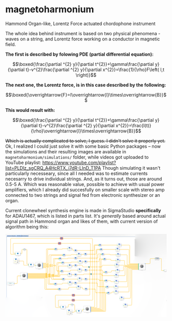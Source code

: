 # magnetoharmonium
Hammond Organ-like, Lorentz Force actuated chordophone instrument

The whole idea behind instrument is based on two physical phenomena - waves on a string, and Lorentz force working on a conductor in magnetic field.

**The first is described by folowing PDE (partial differential equation):**

$$\boxed{\frac{\partial ^{2} y}{\partial t^{2}}+\gamma\frac{\partial y}{\partial t}-v^{2}\frac{\partial ^{2} y}{\partial x^{2}}=\frac{1}{\rho}F\left( l,t \right)}$$

**The next one, the Lorentz force, is in this case described by the following:**

$$\boxed{\overrightarrow{F}=I\overrightarrow{l}\times\overrightarrow{B}}$$

**This would result with:**

$$\boxed{\frac{\partial ^{2} y}{\partial t^{2}}+\gamma\frac{\partial y}{\partial t}-v^{2}\frac{\partial ^{2} y}{\partial x^{2}}=\frac{I(t)}{\rho}\overrightarrow{l}\times\overrightarrow{B}}$$

~~Which is actually complicated to solve, I guess. I didn't solve it properly yet.~~ Ok, I realized I could just solve it with some basic Python packages – now the simulations and their resulting images are available in ```magnetoharmonium/simulations/``` folder, while videos got uploaded to YouTube playlist: https://www.youtube.com/playlist?list=PLDlz_sgCRQ_A4HcRTX_j7dR-LInD_T1PA
Though simulating it wasn't particularly necesseary, since all I needed was to estimate currents necesarry to drive individual strings. And, as it turns out, those are around 0.5-5 A. Which was reasonable value, possible to achieve with usual power amplifiers, which I already did succesfully on smaller scale with stereo amp connected to two strings and signal fed from electronic synthesizer or an organ.

Current clonewheel synthesis engine is made in SigmaStudio **specifically** for ADAU1467, which is listed in parts list. It's *generally* based around actual signal path in Hammond organ and likes of them, with current version of algorithm being this:

![IMAGE OF A CURRENT ALGORITHM](/design_files/dsp_code/Clonewheel_algorithm.png)
